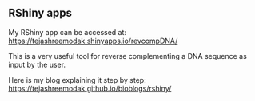 ## RShiny apps

My RShiny app can be accessed at: https://tejashreemodak.shinyapps.io/revcompDNA/

This is a very useful tool for reverse complementing a DNA sequence as input by the user. 

Here is my blog explaining it step by step: https://tejashreemodak.github.io/bioblogs/rshiny/
